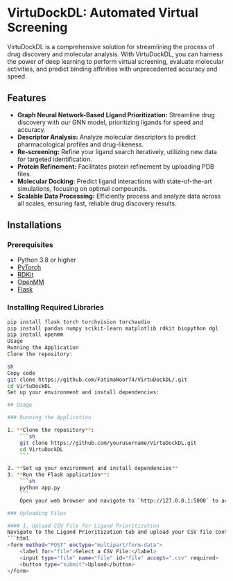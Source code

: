 # VirtuDockDL: Automated Virtual Screening

VirtuDockDL is a comprehensive solution for streamlining the process of drug discovery and molecular analysis. With VirtuDockDL, you can harness the power of deep learning to perform virtual screening, evaluate molecular activities, and predict binding affinities with unprecedented accuracy and speed.

## Features

- **Graph Neural Network-Based Ligand Prioritization:** Streamline drug discovery with our GNN model, prioritizing ligands for speed and accuracy.
- **Descriptor Analysis:** Analyze molecular descriptors to predict pharmacological profiles and drug-likeness.
- **Re-screening:** Refine your ligand search iteratively, utilizing new data for targeted identification.
- **Protein Refinement:** Facilitates protein refinement by uploading PDB files.
- **Molecular Docking:** Predict ligand interactions with state-of-the-art simulations, focusing on optimal compounds.
- **Scalable Data Processing:** Efficiently process and analyze data across all scales, ensuring fast, reliable drug discovery results.

## Installations

### Prerequisites
- Python 3.8 or higher
- [PyTorch](https://pytorch.org/)
- [RDKit](https://www.rdkit.org/)
- [OpenMM](https://openmm.org/)
- [Flask](https://flask.palletsprojects.com/)

### Installing Required Libraries
```sh
pip install flask torch torchvision torchaudio
pip install pandas numpy scikit-learn matplotlib rdkit biopython dgl
pip install openmm
Usage
Running the Application
Clone the repository:

sh
Copy code
git clone https://github.com/FatimaNoor74/VirtuDockDL/.git
cd VirtuDockDL
Set up your environment and install dependencies:

## Usage

### Running the Application

1. **Clone the repository**:
    ```sh
    git clone https://github.com/yourusername/VirtuDockDL.git
    cd VirtuDockDL
    ```

2. **Set up your environment and install dependencies**
3. **Run the Flask application**:
    ```sh
    python app.py
    ```
    Open your web browser and navigate to `http://127.0.0.1:5000` to access VirtuDockDL.

### Uploading Files

#### 1. Upload CSV File for Ligand Prioritization
Navigate to the Ligand Prioritization tab and upload your CSV file containing data of active and inactive molecules.
```html
<form method="POST" enctype="multipart/form-data">
    <label for="file">Select a CSV File:</label>
    <input type="file" name="file" id="file" accept=".csv" required>
    <button type="submit">Upload</button>
</form>
